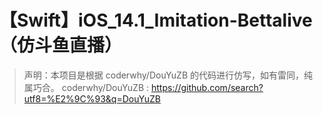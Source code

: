 # 【Swift】iOS_14.1_Imitation-Bettalive（仿斗鱼直播）

>声明：本项目是根据 coderwhy/DouYuZB 的代码进行仿写，如有雷同，纯属巧合。
> coderwhy/DouYuZB : https://github.com/search?utf8=%E2%9C%93&q=DouYuZB
